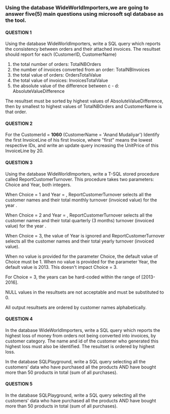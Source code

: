 ### Using the database WideWorldImporters,we are going to answer five(5) main questions using microsoft sql database as the tool.


#### QUESTION 1
 
Using the database WideWorldImporters, write a SQL query which reports the consistency between orders and their attached invoices.
The resultset should report for each (CustomerID, CustomerName)
 1. the total number of orders: TotalNBOrders
 2. the number of invoices converted from an order: TotalNBInvoices
 3. the total value of orders: OrdersTotalValue
 4. the total value of invoices: InvoicesTotalValue
 5. the absolute value of the difference between c - d: AbsoluteValueDifference
 
  The resultset must be sorted by highest values of AbsoluteValueDifference, then by smallest to highest values of TotalNBOrders and CustomerName is that order.

#### QUESTION 2

For the CustomerId = **1060** (CustomerName = 'Anand Mudaliyar')
Identify the first InvoiceLine of his first Invoice, where "first" means the lowest respective IDs, 
and write an update query increasing the UnitPrice of this InvoiceLine by 20.

#### QUESTION 3

Using the database WideWorldImporters, write a T-SQL stored procedure called ReportCustomerTurnover.
This procedure takes two parameters: Choice and Year, both integers.

When Choice = 1 and Year = <aYear>, ReportCustomerTurnover selects all the customer names and their total monthly turnover (invoiced value) for the year <aYear>.

When Choice = 2 and Year = <aYear>, ReportCustomerTurnover  selects all the customer names and their total quarterly (3 months) turnover (invoiced value) for the year <aYear>.

When Choice = 3, the value of Year is ignored and ReportCustomerTurnover  selects all the customer names and their total yearly turnover (invoiced value).

When no value is provided for the parameter Choice, the default value of Choice must be 1.
When no value is provided for the parameter Year, the default value is 2013. This doesn't impact Choice = 3.

For Choice = 3, the years can be hard-coded within the range of [2013-2016].

NULL values in the resultsets are not acceptable and must be substituted to 0.

All output resultsets are ordered by customer names alphabetically.

#### QUESTION 4

In the database WideWorldImporters, write a SQL query which reports the highest loss of money from orders not being converted into invoices, by customer category.
The name and id of the customer who generated this highest loss must also be identified. The resultset is ordered by highest loss.

In the database SQLPlayground, write a SQL query selecting all the customers' data who have purchased all the products 
AND have bought more than 50 products in total (sum of all purchases).

#### QUESTION 5

In the database SQLPlayground, write a SQL query selecting all the customers' data who have purchased all the products 
AND have bought more than 50 products in total (sum of all purchases).

